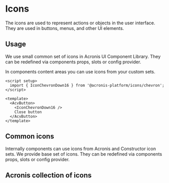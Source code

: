 # Icons

The icons are used to represent actions or objects in the user interface.
They are used in buttons, menus, and other UI elements.

## Usage

We use small common set of icons in Acronis UI Component Library.
They can be redefined via components props, slots or config provider.

In components content areas you can use icons from your custom sets.

```vue
<script setup>
  import { IconChevronDown16 } from '@acronis-platform/icons/chevron';
</script>

<template>
  <AcvButton>
    <IconChevronDown16 />
    Close button
  </AcvButton>
</template>
```

## Common icons

Internally components can use icons from Acronis and Constructor icon sets.
We provide base set of icons. They can be redefined via components props, slots or config provider.

<IconInternalBasic />

## Acronis collection of icons

<IconAcronis />
